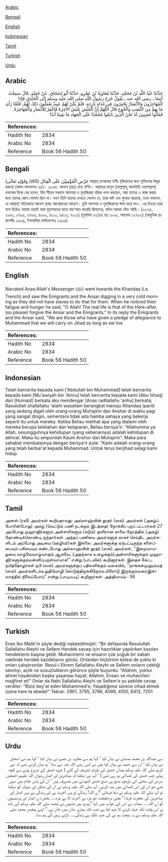[Arabic](#arabic)

[Bengali](#bengali)

[English](#english)

[Indonesian](#indonesian)

[Tamil](#tamil)

[Turkish](#turkish)

[Urdu](#urdu)

## Arabic


<div dir="rtl" lang="ar" style={{fontSize:'larger',backgroundColor:'#f8f9fa',padding:20}}>
حَدَّثَنَا عَبْدُ اللَّهِ بْنُ مُحَمَّدٍ، حَدَّثَنَا مُعَاوِيَةُ بْنُ عَمْرٍو، حَدَّثَنَا أَبُو إِسْحَاقَ، عَنْ حُمَيْدٍ، قَالَ سَمِعْتُ أَنَسًا ـ رضى الله عنه ـ يَقُولُ خَرَجَ رَسُولُ اللَّهِ صلى الله عليه وسلم إِلَى الْخَنْدَقِ فَإِذَا الْمُهَاجِرُونَ وَالأَنْصَارُ يَحْفِرُونَ فِي غَدَاةٍ بَارِدَةٍ، فَلَمْ يَكُنْ لَهُمْ عَبِيدٌ يَعْمَلُونَ ذَلِكَ لَهُمْ، فَلَمَّا رَأَى مَا بِهِمْ مِنَ النَّصَبِ وَالْجُوعِ قَالَ اللَّهُمَّ إِنَّ الْعَيْشَ عَيْشُ الآخِرَهْ فَاغْفِرْ لِلأَنْصَارِ وَالْمُهَاجِرَهْ‏.‏ فَقَالُوا مُجِيبِينَ لَهُ نَحْنُ الَّذِينَ بَايَعُوا مُحَمَّدًا عَلَى الْجِهَادِ مَا بَقِينَا أَبَدًا
</div>
<div style={{backgroundColor:'#f8f9fa',padding:20, marginBottom: 10}}><table> <thead> <tr> <th>References:</th> <th></th> </tr> </thead> <tbody><tr><td>Hadith No</td><td>2834</td></tr><tr><td>Arabic No</td><td>2834</td></tr><tr><td>Reference</td><td>Book 56 Hadith 50</td></tr></tbody></table></div>

## Bengali


<div dir="ltr" lang="bn" style={{fontSize:'larger',backgroundColor:'#f8f9fa',padding:20}}>
(وَقَوْلِهِ تَعَالَى )حَرِّضِ الْمُؤْمِنِيْنَ عَلَى الْقِتَالِ (65) আল্লাহ্ তাআলার বাণীঃ (জিহাদের জন্য মুমিনদের উদ্বুদ্ধ করুন) (আল-আনফালঃ ৬৫)। ২৮৩৪. আনাস (রাঃ) হতে বর্ণিত। আল্লাহর রাসূল (সাল্লাল্লাহু আলাইহি ওয়াসাল্লাম) খন্দকের দিকে বের হলেন, হিম শীতল সকালে আনসার ও মুহাজিররা পরিখা খনন করছেন, আর তাদের এ কাজ করার জন্য তাদের কোন গোলাম ছিল না। যখন তিনি তাদের দেখতে পেলেন যে, তারা কষ্ট এবং ক্ষুধায় আক্রান্ত, তখন বললেন, হে আল্লাহ্! সত্যিকারে আয়েশ হচ্ছে আখেরাতের আয়েশ। তুমি আনসার ও মুহাজিরদের ক্ষমা করে দাও। এর উত্তরে তারা বলে উঠেনঃ আমরা তারাই যারা মুহাম্মাদের হাতে বায়‘আত করেছি জিহাদের, যদ্দিন আমরা বেঁচে আছি। (২৮৩৫, ২৯৬১, ৩৭৯৫, ৩৭৯৬, ৪০৯৯, ৪১০০, ৬৪১৩, ৭২০১) (মুসলিম ৩২/৪৪ হাঃ ১৮০৫, আহমাদ ১২৭৩২) (আধুনিক প্রকাশনীঃ ২৬২৪, ইসলামিক ফাউন্ডেশনঃ ২৬৩৫)
</div>
<div style={{backgroundColor:'#f8f9fa',padding:20, marginBottom: 10}}><table> <thead> <tr> <th>References:</th> <th></th> </tr> </thead> <tbody><tr><td>Hadith No</td><td>2834</td></tr><tr><td>Arabic No</td><td>2834</td></tr><tr><td>Reference</td><td>Book 56 Hadith 50</td></tr></tbody></table></div>

## English


<div dir="ltr" lang="en" style={{fontSize:'larger',backgroundColor:'#f8f9fa',padding:20}}>
Narrated Anas:Allah's Messenger (ﷺ) went towards the Khandaq (i.e. Trench) and saw the Emigrants and the Ansar digging in a very cold morning as they did not have slaves to do that for them. When he noticed their fatigue and hunger he said, "O Allah! The real life is that of the Here-after, (so please) forgive the Ansar and the Emigrants." In its reply the Emigrants and the Ansar said, "We are those who have given a pledge of allegiance to Muhammad that we will carry on Jihad as long as we live
</div>
<div style={{backgroundColor:'#f8f9fa',padding:20, marginBottom: 10}}><table> <thead> <tr> <th>References:</th> <th></th> </tr> </thead> <tbody><tr><td>Hadith No</td><td>2834</td></tr><tr><td>Arabic No</td><td>2834</td></tr><tr><td>Reference</td><td>Book 56 Hadith 50</td></tr></tbody></table></div>

## Indonesian


<div dir="ltr" lang="id" style={{fontSize:'larger',backgroundColor:'#f8f9fa',padding:20}}>
Telah bercerita kepada kami ['Abdullah bin Muhammad] telah bercerita kepada kami [Mu'awiyah bin 'Amru] telah bercerita kepada kami [Abu Ishaq] dari [Humaid] berkata aku mendengar [Anas radliallahu 'anhu] berkata; Rasulullah shallallahu 'alaihi wasallam berangkat menuju Khandaq (parit) yang sedang digali oleh orang-orang Muhajirin dan Anshar di waktu pagi yang sangat dingin, sementara tidak ada hamba sahaya yang bekerja seperti itu untuk mereka. Ketika Beliau melihat apa yang dialami oleh mereka berupa kelelahan dan kelaparan, Beliau bersya'ir: "Allahumma ya Allah, sesungguhnya kehidupan (yang sebenarnya) adalah kehidupan di akhirat. Maka itu ampunilah Kaum Anshor dan Muhajirin". Maka para sahabat membalasnya dengan bersya'ir pula: "Kami adalah orang-orang yang telah berbai'at kepada Muhammad. Untuk terus berjihad selagi kami hidup
</div>
<div style={{backgroundColor:'#f8f9fa',padding:20, marginBottom: 10}}><table> <thead> <tr> <th>References:</th> <th></th> </tr> </thead> <tbody><tr><td>Hadith No</td><td>2834</td></tr><tr><td>Arabic No</td><td>2834</td></tr><tr><td>Reference</td><td>Book 56 Hadith 50</td></tr></tbody></table></div>

## Tamil


<div dir="ltr" lang="ta" style={{fontSize:'larger',backgroundColor:'#f8f9fa',padding:20}}>
அனஸ் (ரலி) அவர்கள் கூறியதாவது: அல்லாஹ்வின் தூதர் (ஸல்) அவர்கள் (அகழ்ப் போரின்போது) அகழ் (வெட்டும் பணி நடக்கும் இடத்தை) நோக்கிப் புறப் பட்டார்கள்.27 அப்போது முஹாஜிர்களும் அன்சாரிகளும் (கடும்) குளிரான காலை நேரத்தில் (அகழ்) தோண்டிக்கொண்டி ருந்தார்கள். அந்தப் பணியை அவர்களுக் காகச் செய்திட அவர்களிடம் அப்போது அடிமை (ஊழியர்)கள் இல்லை. அவர்களுக்கு ஏற்பட்டிருந்த களைப்பையும் பசியையும் கண்டபோது அல்லாஹ்வின் தூதர் (ஸல்) அவர்கள், ‘‘இறைவாமறுமை வாழ்வேவாழ்வாகும்.ஆகவே, (அதற்காக உழைக்கும்)அன்சாரிகளுக்கும் முஹாஜிர்களுக்கும்மன்னிப்பருள்வாயாக!” என்று (பாடலில்) கூறினார்கள். இதைக் கேட்ட நபித்தோழர்கள் நபி (ஸல்) அவர்களுக்குப் பதிலளிக்கும் வகையில், ‘‘நாங்கள்முஹம்மத் (ஸல்) அவர்களிடம்உறுதிமொழி கொடுத்திருக்கிறோம்உயிரோடு இருக்கும்வரைஇஸ்லாத்தில் நிலைப்போம்” என்று (பாடியபடி) கூறினார்கள். அத்தியாயம் : 56
</div>
<div style={{backgroundColor:'#f8f9fa',padding:20, marginBottom: 10}}><table> <thead> <tr> <th>References:</th> <th></th> </tr> </thead> <tbody><tr><td>Hadith No</td><td>2834</td></tr><tr><td>Arabic No</td><td>2834</td></tr><tr><td>Reference</td><td>Book 56 Hadith 50</td></tr></tbody></table></div>

## Turkish


<div dir="ltr" lang="tr" style={{fontSize:'larger',backgroundColor:'#f8f9fa',padding:20}}>
Enes İbn Malik'in şöyle dediği nakeedilmiştir: "Bir defasında ResuIullah Sallallahu Aleyhi ve Sellem Hendek savaşı için hazırlıkIar yapılırken kazıIan hendekIerin başına geIdi. Muhacirlerin ve ensarın çok soğuk bir sabah vaktinde hendek kazdıkIarını gördü. OnIardan hiçbirinin köIesi de yoktu ki onIarı çalıştırsınIar. ResuI-i Ekrem Sallallahu Aleyhi ve Sellem onIarın çektiği sıkıntıyı, açlık ve susuzIukIarını görünce şöyIe buyurdu: "Allahım, yoktur ahiret hayatından başka yaşanası hayat; Allahım, Ensarı ve muhacirleri mağfiret et!" OnIar da Nebi Sallallahu Aleyhi ve Sellem'e şu şekilde cevap verdiler: "Biziz bey'at eden Muhammed'e; Yaşadığımız sürece cihad etmek üzere hem ta ebede!" Tekrar: 2961, 3795, 3796, 4099, 4100, 6413, 7201
</div>
<div style={{backgroundColor:'#f8f9fa',padding:20, marginBottom: 10}}><table> <thead> <tr> <th>References:</th> <th></th> </tr> </thead> <tbody><tr><td>Hadith No</td><td>2834</td></tr><tr><td>Arabic No</td><td>2834</td></tr><tr><td>Reference</td><td>Book 56 Hadith 50</td></tr></tbody></table></div>

## Urdu


<div dir="rtl" lang="ur" style={{fontSize:'larger',backgroundColor:'#f8f9fa',padding:20}}>
سے عبداللہ بن محمد مسندی نے بیان کیا ‘ کہا ہم سے معاویہ بن عمرو نے بیان کیا ‘ کہا ہم سے اسحاق نے بیان کیا ‘ ان سے حمید نے بیان کیا میں نے انس رضی اللہ عنہ سے سنا ‘ وہ بیان کرتے تھے کہ نبی کریم صلی اللہ علیہ وسلم میدان خندق کی طرف تشریف لے گئے ( غزوہ خندق کے شروع ہونے سے کچھ پہلے جب خندق کی کھدائی ہو رہی تھی ) ‘ آپ نے دیکھا کہ مہاجرین اور انصار رضوان اللہ علیہم اجمعین سردی کی سختی کے باوجود صبح ہی صبح خندق کھودنے میں مصروف ہیں ‘ ان کے پاس غلام بھی نہیں تھے جو ان کی اس کھدائی میں مدد کرتے۔ آپ صلی اللہ علیہ وسلم نے ان کی تھکن اور بھوک کو دیکھا تو آپ صلی اللہ علیہ وسلم نے دعا فرمائی ”اے اللہ! زندگی تو پس آخرت ہی کی زندگی ہے پس انصار اور مہاجرین کی مغفرت فرما۔“ یعنی درحقیقت جو مزہ ہے آخرت کا ہے مزہ۔۔۔ بخش دے انصار اور پردیسیوں کو اے اللہ۔۔۔ صحابہ نے اس کے جواب میں کہا ”ہم وہ ہیں جنہوں نے محمد صلی اللہ علیہ وسلم کے ہاتھ پر اس وقت تک جہاد کرنے کا عہد کیا ہے جب تک ہماری جان میں جان ہے۔“ اپنے پیغمبر محمد صلی اللہ علیہ وسلم سے یہ بیعت ہم نے کی جب تلک ہے زندگی۔۔۔ لڑتے رہیں گے ہم سدا۔
</div>
<div style={{backgroundColor:'#f8f9fa',padding:20, marginBottom: 10}}><table> <thead> <tr> <th>References:</th> <th></th> </tr> </thead> <tbody><tr><td>Hadith No</td><td>2834</td></tr><tr><td>Arabic No</td><td>2834</td></tr><tr><td>Reference</td><td>Book 56 Hadith 50</td></tr></tbody></table></div>